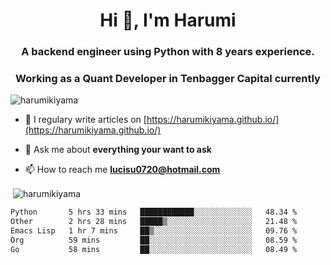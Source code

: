 <h1 align="center">Hi 👋, I'm Harumi</h1>
<h3 align="center">A backend engineer using <b>Python</b> with 8 years experience.</h3>
<h3 align="center">Working as a Quant Developer in <b>Tenbagger Capital</b> currently</h3>

<p align="left"> <img src="https://komarev.com/ghpvc/?username=harumikiyama" alt="harumikiyama" /> </p>


- 📝 I regulary write articles on [https://harumikiyama.github.io/](https://harumikiyama.github.io/)

- 💬 Ask me about **everything your want to ask**

- 📫 How to reach me **lucisu0720@hotmail.com**

<p>&nbsp;<img align="center" src="https://github-readme-stats.vercel.app/api?username=harumikiyama&show_icons=true" alt="harumikiyama" /></p>


<!--START_SECTION:waka-->

```txt
Python       5 hrs 33 mins   ████████████░░░░░░░░░░░░░   48.34 %
Other        2 hrs 28 mins   █████▒░░░░░░░░░░░░░░░░░░░   21.48 %
Emacs Lisp   1 hr 7 mins     ██▒░░░░░░░░░░░░░░░░░░░░░░   09.76 %
Org          59 mins         ██░░░░░░░░░░░░░░░░░░░░░░░   08.59 %
Go           58 mins         ██░░░░░░░░░░░░░░░░░░░░░░░   08.49 %
```

<!--END_SECTION:waka-->
